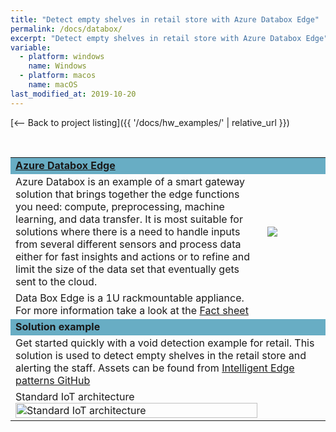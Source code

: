 ```yaml
---
title: "Detect empty shelves in retail store with Azure Databox Edge"
permalink: /docs/databox/
excerpt: "Detect empty shelves in retail store with Azure Databox Edge"
variable:
  - platform: windows
    name: Windows
  - platform: macos
    name: macOS
last_modified_at: 2019-10-20
---
```

[<-- Back to project listing]({{ '/docs/hw_examples/' | relative_url }})

<html>
<br>
<table><tr bgcolor="#68adc4"><td colspan="2"><b>
<a href="https://azure.microsoft.com/en-us/services/databox/edge/" target="_blank">Azure Databox Edge</a></b>
<tr><td>
Azure Databox is an example of a smart gateway solution that brings together the edge functions you need: compute, preprocessing, machine learning, and data transfer. It is most suitable for solutions where there is a need to handle inputs from several different sensors and process data either for fast insights and actions or to refine and limit the size of the data set that eventually gets sent to the cloud. 
</td>
<td width="20%">
<img src="{{'/assets/images/devices_databox-edge.png' | relative_url}}">
</td></tr>
<tr><td>
Data Box Edge is a 1U rackmountable appliance. For more information take a look at the <a href="https://azure.microsoft.com/mediahandler/files/resourcefiles/azure-data-box-edge-datasheet/Azure%20Data%20Box%20Edge%20Datasheet.pdf" target="_blank">Fact sheet</a>
</td></tr>
<tr bgcolor="#68adc4"><td colspan="2"><b>
Solution example
</b></td></tr>
<tr><td colspan="2">
Get started quickly with a void detection example for retail. This solution is used to detect empty shelves in the retail store and alerting the staff. Assets can be found from <a href="https://github.com/Azure-Samples/azure-intelligent-edge-patterns/tree/master/edge-ai-void-detection" target="_blank">Intelligent Edge patterns GitHub</a>
</td></tr>
<tr><td>
Standard IoT architecture
<img src="{{'/assets/images/devices_databox_architecture.png' | relative_url}}" alt="Standard IoT architecture" width="100%">
</td></tr>